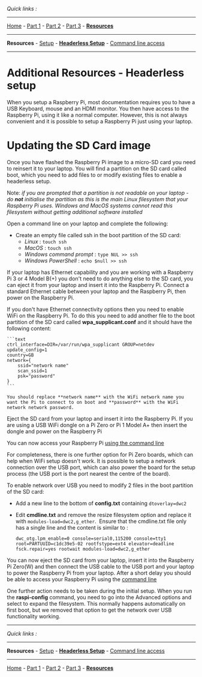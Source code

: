 *Quick links :*
***
[Home](/README.md) - [Part 1](/part1/README.md) - [Part 2](/part2/README.md) - [Part 3](/part3/README.md) - [**Resources**](/additionalResources/README.md)
***
**Resources** - [Setup](PREREQUISITES_AND_SETUP.md) - [**Headerless Setup**](HEADERLESS_SETUP.md) - [Command line access](COMMAND_LINE_ACCESS.md)
***

# Additional Resources - Headerless setup

When you setup a Raspberry Pi, most documentation requires you to have a USB Keyboard, mouse and an HDMI monitor.  You then have access to the Raspberry Pi, using it like a normal computer.  However, this is not always convenient and it is possible to setup a Raspberry Pi just using your laptop.

# Updating the SD Card image

Once you have flashed the Raspberry Pi image to a micro-SD card you need to reinsert it to your laptop.  You will find a partition on the SD card called boot, which you need to add files to or modify existing files to enable a headerless setup.

Note: *if you are prompted that a partition is not readable on your laptop - do **not** initialise the partition as this is the main Linux filesystem that your Raspberry Pi uses.  Windows and MacOS systems cannot read this filesystem without getting additional software installed*

Open a command line on your laptop and complete the following:

- Create an empty file called ssh in the boot partition of the SD card:
  - *Linux* : ```touch ssh```
  - *MacOS* : ```touch ssh```
  - *Windows command prompt* :  ```type NUL >> ssh```
  - *Windows PowerShell* : ```echo $null >> ssh```

If your laptop has Ethernet capability and you are working with a Raspberry Pi 3 or 4 Model B(+) you don't need to do anything else to the SD card, you can eject it from your laptop and insert it into the Raspberry Pi.  Connect a standard Ethernet cable between your laptop and the Raspberry Pi, then power on the Raspberry Pi.

If you don't have Ethernet connectivity options then you need to enable WiFi on the Raspberry Pi.  To do this you need to add another file to the boot partition of the SD card called **wpa_supplicant.conf** and it should have the following content:

    ```text
    ctrl_interface=DIR=/var/run/wpa_supplicant GROUP=netdev
    update_config=1
    country=GB
    network={
        ssid="network name"
        scan_ssid=1
        psk="password"
    }
    ```

    You should replace **network name** with the WiFi network name you want the Pi to connect to on boot and **password** with the WiFi network network password.

Eject the SD card from your laptop and insert it into the Raspberry Pi.  If you are using a USB WiFi dongle on a Pi Zero or Pi 1 Model A+ then insert the dongle and power on the Raspberry Pi

You can now access your Raspberry Pi [using the command line](COMMAND_LINE_ACCESS.md)

For completeness, there is one further option for Pi Zero boards, which can help when WiFi setup doesn't work.  It is possible to setup a network connection over the USB port, which can also power the board for the setup process (the USB port is the port nearest the centre of the board).

To enable network over USB you need to modify 2 files in the boot partition of the SD card:

- Add a new line to the bottom of **config.txt** containing ```dtoverlay=dwc2```
- Edit **cmdline.txt** and remove the resize filesystem option and replace it with ```modules-load=dwc2,g_ether```.  Ensure that the cmdline.txt file only has a single line and the content is similar to :

    ```plain
    dwc_otg.lpm_enable=0 console=serial0,115200 console=tty1 root=PARTUUID=c1dc39e5-02 rootfstype=ext4 elevator=deadline fsck.repair=yes rootwait modules-load=dwc2,g_ether
    ```

You can now eject the SD card from your laptop, insert it into the Raspberry Pi Zero(W) and then connect the USB cable to the USB port and your laptop to power the Raspberry Pi from your laptop. After a short delay you should be able to access your Raspberry Pi using the [command line](COMMAND_LINE_ACCESS.md)

One further action needs to be taken during the initial setup.  When you run the **raspi-config** command, you need to go into the Advanced options and select to expand the filesystem.  This normally happens automatically on first boot, but we removed that option to get the network over USB functionality working.

***
*Quick links :*
***
**Resources** - [Setup](PREREQUISITES_AND_SETUP.md) - [**Headerless Setup**](HEADERLESS_SETUP.md) - [Command line access](COMMAND_LINE_ACCESS.md)
***
[Home](/README.md) - [Part 1](/part1/README.md) - [Part 2](/part2/README.md) - [Part 3](/part3/README.md) - [**Resources**](/additionalResources/README.md)
